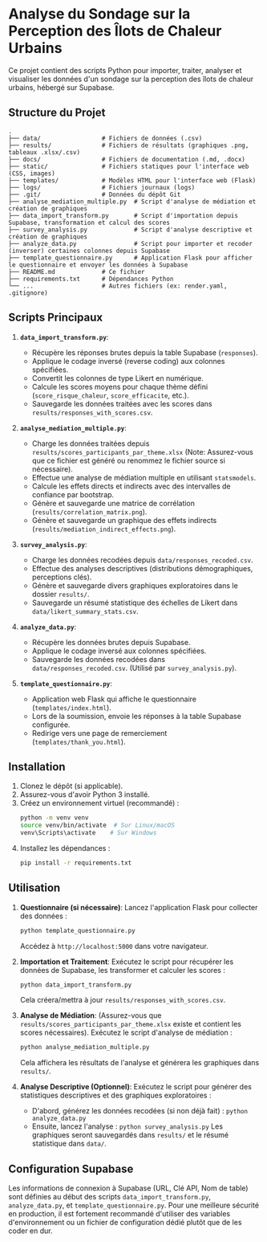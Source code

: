 # Analyse du Sondage sur la Perception des Îlots de Chaleur Urbains

Ce projet contient des scripts Python pour importer, traiter, analyser et visualiser les données d'un sondage sur la perception des îlots de chaleur urbains, hébergé sur Supabase.

## Structure du Projet

```
.
├── data/                 # Fichiers de données (.csv)
├── results/              # Fichiers de résultats (graphiques .png, tableaux .xlsx/.csv)
├── docs/                 # Fichiers de documentation (.md, .docx)
├── static/               # Fichiers statiques pour l'interface web (CSS, images)
├── templates/            # Modèles HTML pour l'interface web (Flask)
├── logs/                 # Fichiers journaux (logs)
├── .git/                 # Données du dépôt Git
├── analyse_mediation_multiple.py  # Script d'analyse de médiation et création de graphiques
├── data_import_transform.py       # Script d'importation depuis Supabase, transformation et calcul des scores
├── survey_analysis.py             # Script d'analyse descriptive et création de graphiques
├── analyze_data.py                # Script pour importer et recoder (inverser) certaines colonnes depuis Supabase
├── template_questionnaire.py      # Application Flask pour afficher le questionnaire et envoyer les données à Supabase
├── README.md             # Ce fichier
├── requirements.txt      # Dépendances Python
└── ...                   # Autres fichiers (ex: render.yaml, .gitignore)
```

## Scripts Principaux

1.  **`data_import_transform.py`**:
    *   Récupère les réponses brutes depuis la table Supabase (`responses`).
    *   Applique le codage inversé (reverse coding) aux colonnes spécifiées.
    *   Convertit les colonnes de type Likert en numérique.
    *   Calcule les scores moyens pour chaque thème défini (`score_risque_chaleur`, `score_efficacite`, etc.).
    *   Sauvegarde les données traitées avec les scores dans `results/responses_with_scores.csv`.

2.  **`analyse_mediation_multiple.py`**:
    *   Charge les données traitées depuis `results/scores_participants_par_theme.xlsx` (Note: Assurez-vous que ce fichier est généré ou renommez le fichier source si nécessaire).
    *   Effectue une analyse de médiation multiple en utilisant `statsmodels`.
    *   Calcule les effets directs et indirects avec des intervalles de confiance par bootstrap.
    *   Génère et sauvegarde une matrice de corrélation (`results/correlation_matrix.png`).
    *   Génère et sauvegarde un graphique des effets indirects (`results/mediation_indirect_effects.png`).

3.  **`survey_analysis.py`**:
    *   Charge les données recodées depuis `data/responses_recoded.csv`.
    *   Effectue des analyses descriptives (distributions démographiques, perceptions clés).
    *   Génère et sauvegarde divers graphiques exploratoires dans le dossier `results/`.
    *   Sauvegarde un résumé statistique des échelles de Likert dans `data/likert_summary_stats.csv`.

4.  **`analyze_data.py`**:
    *   Récupère les données brutes depuis Supabase.
    *   Applique le codage inversé aux colonnes spécifiées.
    *   Sauvegarde les données recodées dans `data/responses_recoded.csv`. (Utilisé par `survey_analysis.py`).

5.  **`template_questionnaire.py`**:
    *   Application web Flask qui affiche le questionnaire (`templates/index.html`).
    *   Lors de la soumission, envoie les réponses à la table Supabase configurée.
    *   Redirige vers une page de remerciement (`templates/thank_you.html`).

## Installation

1.  Clonez le dépôt (si applicable).
2.  Assurez-vous d'avoir Python 3 installé.
3.  Créez un environnement virtuel (recommandé) :
    ```bash
    python -m venv venv
    source venv/bin/activate  # Sur Linux/macOS
    venv\Scripts\activate    # Sur Windows
    ```
4.  Installez les dépendances :
    ```bash
    pip install -r requirements.txt
    ```

## Utilisation

1.  **Questionnaire (si nécessaire)**: Lancez l'application Flask pour collecter des données :
    ```bash
    python template_questionnaire.py
    ```
    Accédez à `http://localhost:5000` dans votre navigateur.

2.  **Importation et Traitement**: Exécutez le script pour récupérer les données de Supabase, les transformer et calculer les scores :
    ```bash
    python data_import_transform.py
    ```
    Cela créera/mettra à jour `results/responses_with_scores.csv`.

3.  **Analyse de Médiation**: (Assurez-vous que `results/scores_participants_par_theme.xlsx` existe et contient les scores nécessaires). Exécutez le script d'analyse de médiation :
    ```bash
    python analyse_mediation_multiple.py
    ```
    Cela affichera les résultats de l'analyse et générera les graphiques dans `results/`.

4.  **Analyse Descriptive (Optionnel)**: Exécutez le script pour générer des statistiques descriptives et des graphiques exploratoires :
    *   D'abord, générez les données recodées (si non déjà fait) : `python analyze_data.py`
    *   Ensuite, lancez l'analyse : `python survey_analysis.py`
    Les graphiques seront sauvegardés dans `results/` et le résumé statistique dans `data/`.

## Configuration Supabase

Les informations de connexion à Supabase (URL, Clé API, Nom de table) sont définies au début des scripts `data_import_transform.py`, `analyze_data.py`, et `template_questionnaire.py`. Pour une meilleure sécurité en production, il est fortement recommandé d'utiliser des variables d'environnement ou un fichier de configuration dédié plutôt que de les coder en dur.